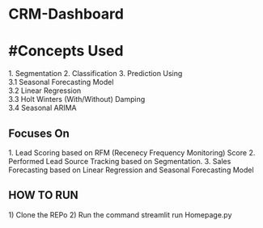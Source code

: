 # CRM-Dashboard
<h1>#Concepts Used </h1>
  1. Segmentation
  2. Classification
  3. Prediction Using <br>
    3.1 Seasonal Forecasting Model <br>
    3.2 Linear Regression <br>
    3.3 Holt Winters (With/Without) Damping <br>
    3.4 Seasonal ARIMA <br>

<h2>Focuses On</h2>
1. Lead Scoring based on RFM (Recenecy Frequency Monitoring) Score
2. Performed Lead Source Tracking based on Segmentation.
3. Sales Forecasting based on Linear Regression and  Seasonal Forecasting Model

<h2>HOW TO RUN</h2>
1) Clone the REPo
2) Run the command streamlit run Homepage.py 
